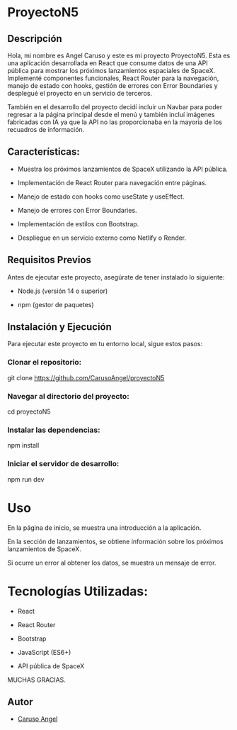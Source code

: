 
# ProyectoN5

## Descripción

Hola, mi nombre es Angel Caruso y este es mi proyecto ProyectoN5. Esta es una aplicación desarrollada en React que consume datos de una API pública para mostrar los próximos lanzamientos espaciales de SpaceX. Implementé componentes funcionales, React Router para la navegación, manejo de estado con hooks, gestión de errores con Error Boundaries y desplegué el proyecto en un servicio de terceros.

También en el desarrollo del proyecto decidí incluir un Navbar para poder regresar a la página principal desde el menú y también incluí imágenes fabricadas con IA ya que la API no las proporcionaba en la mayoria de los recuadros de información.

## Características:

- Muestra los próximos lanzamientos de SpaceX utilizando la API pública.

- Implementación de React Router para navegación entre páginas.

- Manejo de estado con hooks como useState y useEffect.

- Manejo de errores con Error Boundaries.

- Implementación de estilos con Bootstrap.

- Despliegue en un servicio externo como Netlify o Render.

## Requisitos Previos

Antes de ejecutar este proyecto, asegúrate de tener instalado lo siguiente:

- Node.js (versión 14 o superior)

- npm (gestor de paquetes)

## Instalación y Ejecución

Para ejecutar este proyecto en tu entorno local, sigue estos pasos:

### Clonar el repositorio:

git clone https://github.com/CarusoAngel/proyectoN5

### Navegar al directorio del proyecto:

cd proyectoN5

### Instalar las dependencias:

npm install

### Iniciar el servidor de desarrollo:

npm run dev

# Uso

En la página de inicio, se muestra una introducción a la aplicación.

En la sección de lanzamientos, se obtiene información sobre los próximos lanzamientos de SpaceX.

Si ocurre un error al obtener los datos, se muestra un mensaje de error.

# Tecnologías Utilizadas:

- React

- React Router

- Bootstrap

- JavaScript (ES6+)

- API pública de SpaceX



MUCHAS GRACIAS. 




## Autor

- [Caruso Angel](https://github.com/CarusoAngel)


